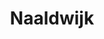---
plaats: "Naaldwijk"
naam: "Naaldwijk"
title: "Naaldwijk"
afbeelding: "/images/.jpg"
tags: ["verdwenenmolens"]
---